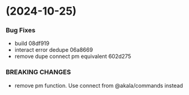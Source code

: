 #  (2024-10-25)


### Bug Fixes

* build 08df919
* interact error dedupe 06a8669
* remove dupe connect pm equivalent 602d275


### BREAKING CHANGES

* remove pm function. Use connect from @akala/commands instead



